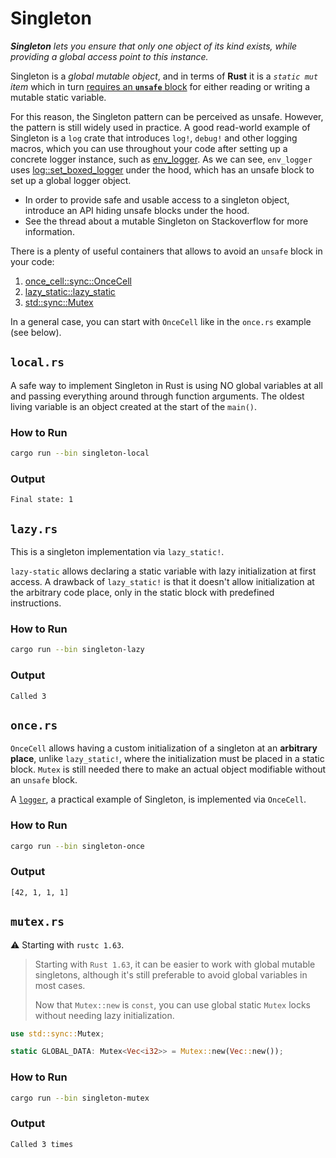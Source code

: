 # Singleton

_**Singleton** lets you ensure that only one object of its kind exists,
while providing a global access point to this instance._

Singleton is a _global mutable object_, and in terms of **Rust**
it is a _`static mut` item_ which in turn
[requires an **`unsafe`** block](https://doc.rust-lang.org/reference/items/static-items.html#mutable-statics)
for either reading or writing a mutable static variable.

For this reason, the Singleton pattern can be perceived as unsafe. However,
the pattern is still widely used in practice. A good read-world example of
Singleton is a `log` crate that introduces `log!`, `debug!` and other logging
macros, which you can use throughout your code after setting up a concrete
logger instance, such as [env_logger](https://crates.io/crates/env_logger).
As we can see, `env_logger` uses
[log::set_boxed_logger](https://docs.rs/log/latest/log/fn.set_boxed_logger.html)
under the hood, which has an unsafe block to set up a global logger object.

- In order to provide safe and usable access to a singleton object,
  introduce an API hiding unsafe blocks under the hood.
- See the thread about a mutable Singleton on Stackoverflow for more information.

There is a plenty of useful containers that allows to avoid an `unsafe` block
in your code:

1. [once_cell::sync::OnceCell](https://docs.rs/once_cell/latest/once_cell/sync/struct.OnceCell.html)
2. [lazy_static::lazy_static](https://docs.rs/lazy_static/latest/lazy_static)
3. [std::sync::Mutex](https://doc.rust-lang.org/std/sync/struct.Mutex.html)

In a general case, you can start with `OnceCell` like in the `once.rs` example
(see below).

## `local.rs`

A safe way to implement Singleton in Rust is using NO global variables
at all and passing everything around through function arguments.
The oldest living variable is an object created at the start of the `main()`.

### How to Run

```bash
cargo run --bin singleton-local
```

### Output

```
Final state: 1
```

## `lazy.rs`

This is a singleton implementation via `lazy_static!`.

`lazy-static` allows declaring a static variable with lazy initialization
at first access. A drawback of `lazy_static!` is that it doesn't allow
initialization at the arbitrary code place, only in the static block
with predefined instructions.

### How to Run

```bash
cargo run --bin singleton-lazy
```

### Output

```
Called 3
```

## `once.rs`

`OnceCell` allows having a custom initialization of a singleton at an
**arbitrary place**, unlike `lazy_static!`, where the initialization must be
placed in a static block. `Mutex` is still needed there to make an actual object
modifiable without an `unsafe` block.

A [`logger`](../logger/), a practical example of Singleton, is
implemented via `OnceCell`.

### How to Run

```bash
cargo run --bin singleton-once
```

### Output

```
[42, 1, 1, 1]
```

## `mutex.rs`

⚠ Starting with `rustc 1.63`.

> Starting with `Rust 1.63`, it can be easier to work with global mutable
> singletons, although it's still preferable to avoid global variables in most
> cases.
>
> Now that `Mutex::new` is `const`, you can use global static `Mutex` locks
> without needing lazy initialization.

```rust
use std::sync::Mutex;

static GLOBAL_DATA: Mutex<Vec<i32>> = Mutex::new(Vec::new());
```

### How to Run

```bash
cargo run --bin singleton-mutex
```

### Output

```
Called 3 times
```
